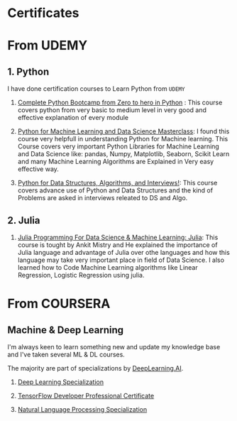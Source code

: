 # Certificates

# From UDEMY
## 1. Python 

I have done certification courses to Learn Python from ``UDEMY``

1. [Complete Python Bootcamp from Zero to hero in Python](https://www.udemy.com/course/complete-python-bootcamp/) :
    This course covers python from very basic to medium level in very good and effective explanation of every module


2. [Python for Machine Learning and Data Science Masterclass](https://www.udemy.com/course/python-for-machine-learning-data-science-masterclass/):
    I found this course very helpfull in understanding Python for Machine learning. This Course covers very important Python Libraries for Machine Learning and Data Science like: pandas, Numpy, Matplotlib, Seaborn, Scikit Learn and many Machine Learning Algorithms are Explained in Very easy effective way.
    
3. [Python for Data Structures, Algorithms, and Interviews!](https://www.udemy.com/course/python-for-data-structures-algorithms-and-interviews/):
    This course covers advance use of Python and Data Structures and the kind of Problems are asked in interviews releated to DS and Algo.
    
## 2. Julia

1. [Julia Programming For Data Science & Machine Learning: Julia](https://www.udemy.com/course/julialang/):
    This course is tought by Ankit Mistry and He explained the importance of Julia language and advantage of Julia over othe languages and how this language may take very important place in field of Data Science. I also learned how to Code Machine Learning algorithms like Linear Regression, Logistic Regression using julia.



# From COURSERA
## Machine & Deep Learning

I'm always keen to learn something new and update my knowledge base and I've taken several ML & DL courses.

The majority are part of specializations by [DeepLearning.AI](https://www.deeplearning.ai).

1. [Deep Learning Specialization](https://www.deeplearning.ai/deep-learning-specialization/)


2. [TensorFlow Developer Professional Certificate](https://www.deeplearning.ai/tensorflow-in-practice/)


3. [Natural Language Processing Specialization](https://www.coursera.org/specializations/natural-language-processing)

